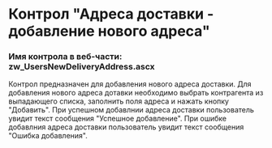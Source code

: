 ﻿---
description: 2.6.0.0
---
# Контрол "Адреса доставки - добавление нового адреса"
### Имя контрола в веб-части: zw_UsersNewDeliveryAddress.ascx
Контрол предназначен для добавления нового адреса доставки.
Для добавления нового адреса дотавки необходимо выбрать контрагента из выпадающего списка, заполнить поля адреса и нажать кнопку "Добавить".
При успешном добавлнии адреса доставки пользователь увидит текст сообщения "Успешное добавление".
При ошибке добавлния адреса доставки пользователь увидит текст сообщения "Ошибка добавления".
